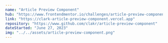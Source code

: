 ```yaml
---
name: "Article Preview Component"
hub: "https://www.frontendmentor.io/challenges/article-preview-component-dYBN_pYFT"
link: "https://clark-article-preview-component.vercel.app"
repository: "https://www.github.com/clakr/article-preview-component"
dateStarted: "June 27, 2023"
img: "../../assets/article-preview-component.png"
---
```

